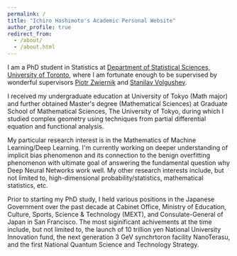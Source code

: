 ```yaml
---
permalink: /
title: "Ichiro Hashimoto's Academic Personal Website"
author_profile: true
redirect_from: 
  - /about/
  - /about.html
---
```


I am a PhD student in Statistics at [Department of Statistical Sciences, University of Toronto](https://www.statistics.utoronto.ca/), where I am fortunate enough to be supervised by wonderful supervisors [Piotr Zwiernik](https://pzwiernik.github.io/) and [Stanilav Volgushev](https://utstat.toronto.edu/stanislav/WebPage_Publ.html). 

I received my undergraduate education at University of Tokyo (Math major) and further obtained Master's degree (Mathematical Sciences) at Graduate School of Mathematical Sciences, The University of Tokyo, during which I studied complex geometry using techniques from partial differential equation and functional analysis.

My particular research interest is in the Mathematics of Machine Learning/Deep Learning. I'm currently working on deeper understanding of implicit bias phenomenon and its connection to the benign overfitting phenomenon with ultimate goal of answering the fundamental question why Deep Neural Networks work well. My other research interests include, but not limited to, high-dimensional probability/statistics, mathematical statistics, etc.

Prior to starting my PhD study, I held various positions in the Japanese Government over the past decade at Cabinet Office, Ministry of Education, Culture, Sports, Science & Technology (MEXT), and Consulate-General of Japan in San Francisco. The most siginificant achivements at the time include, but not limited to, the launch of 10 trillion yen National University Innovation fund, the next generation 3 GeV synchrtoron facility NanoTerasu, and the first National Quantum Science and Technology Strategy.
